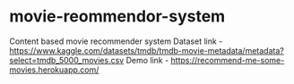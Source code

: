 # movie-reommendor-system
Content based movie recommender system
Dataset link - https://www.kaggle.com/datasets/tmdb/tmdb-movie-metadata/metadata?select=tmdb_5000_movies.csv
Demo link - https://recommend-me-some-movies.herokuapp.com/
